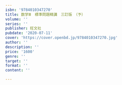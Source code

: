 ```yaml
---
isbn: '9784010347270'
title: 数学Ⅲ　標準問題精講　三訂版　（予）
volume: ''
series: ''
publisher: 旺文社
pubdate: '2020-07-11'
cover: 'https://cover.openbd.jp/9784010347270.jpg'
author: ''
description: ''
price: '1600'
genre: ''
target: ''
format: ''
content: ''

---
```

